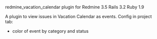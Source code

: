 redmine_vacation_calendar
plugin for Redmine 3.5
Rails 3.2
Ruby 1.9

A plugin to view issues in Vacation Calendar as events.
Config in project tab:
- color of event by category and status

